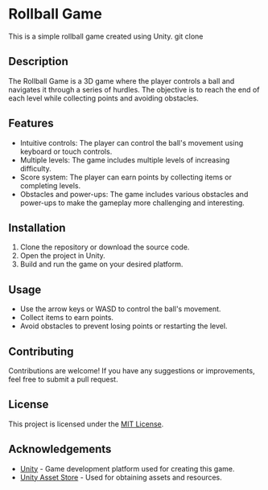 # Rollball Game

This is a simple rollball game created using Unity.
git clone
## Description

The Rollball Game is a 3D game where the player controls a ball and navigates it through a series of hurdles. The objective is to reach the end of each level while collecting points and avoiding obstacles.

## Features

- Intuitive controls: The player can control the ball's movement using keyboard or touch controls.
- Multiple levels: The game includes multiple levels of increasing difficulty.
- Score system: The player can earn points by collecting items or completing levels.
- Obstacles and power-ups: The game includes various obstacles and power-ups to make the gameplay more challenging and interesting.

## Installation

1. Clone the repository or download the source code.
2. Open the project in Unity.
3. Build and run the game on your desired platform.

## Usage

- Use the arrow keys or WASD to control the ball's movement.
- Collect items to earn points.
- Avoid obstacles to prevent losing points or restarting the level.

## Contributing

Contributions are welcome! If you have any suggestions or improvements, feel free to submit a pull request.

## License

This project is licensed under the [MIT License](LICENSE).

## Acknowledgements

- [Unity](https://unity.com/) - Game development platform used for creating this game.
- [Unity Asset Store](https://assetstore.unity.com/) - Used for obtaining assets and resources.
